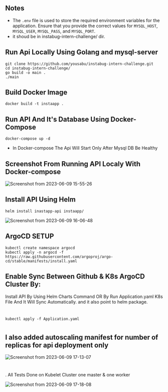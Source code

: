 ## Notes
- The `.env` file is used to store the required environment variables for the application. Ensure that you provide the correct values for `MYSQL_HOST`, `MYSQL_USER`, `MYSQL_PASS`, and `MYSQL_PORT`.
- it shoud be in  instabug-intern-challenge/ dir.

## Run Api Locally Using Golang and mysql-server
    git clone https://github.com/yousabu/instabug-intern-challenge.git
    cd instabug-intern-challenge/
    go build -o main .
    ./main

## Build Docker Image
    docker build -t instaapp .
    
## Run API And It's Database Using Docker-Compose
    docker-compose up -d
- In Docker-compose The Api Will Start Only After Mysql DB Be Healthy

## Screenshot From Running API Localy With Docker-compose
![Screenshot from 2023-06-09 15-55-26](https://github.com/yousabu/instabug-intern-challenge/assets/66924041/21446643-0613-472c-b52a-704f13995208)

## Install API Using Helm
    helm install inastapp-api instaapp/
![Screenshot from 2023-06-09 16-06-48](https://github.com/yousabu/instabug-intern-challenge/assets/66924041/a863bd79-b326-4df6-bf0a-1d6d8a946eeb)


## ArgoCD SETUP
    kubectl create namespace argocd
    kubectl apply -n argocd -f https://raw.githubusercontent.com/argoproj/argo-cd/stable/manifests/install.yaml
    
## Enable Sync Between Github & K8s ArgoCD Cluster By:
 Install API By Using Helm Charts Command OR By Run Application.yaml K8s File And It Will Sync Automatically.
and it also point to helm package.
#
    kubectl apply -f Application.yaml

#


## I also added autoscaling manifest for number of replicas for api deployment only
![Screenshot from 2023-06-09 17-13-07](https://github.com/yousabu/instabug-intern-challenge/assets/66924041/2d9db238-0c65-40ac-9738-6864b2129a6f)

#
. All Tests Done on Kubelet Cluster one master & one worker

![Screenshot from 2023-06-09 17-18-08](https://github.com/yousabu/instabug-intern-challenge/assets/66924041/2a7b5d50-0f1e-4008-9d0d-e194b2722981)
